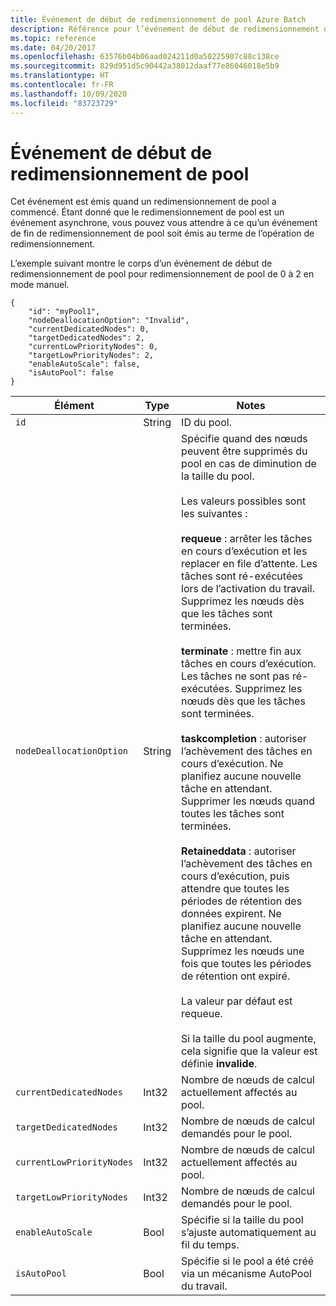 ```yaml
---
title: Événement de début de redimensionnement de pool Azure Batch
description: Référence pour l’événement de début de redimensionnement de pool Batch. L’exemple montre le corps d’un événement de début de redimensionnement de pool, pour un redimensionnement de pool de 0 à 2 en mode manuel.
ms.topic: reference
ms.date: 04/20/2017
ms.openlocfilehash: 63576b04b06aad024211d0a50225907c88c138ce
ms.sourcegitcommit: 829d951d5c90442a38012daaf77e86046018e5b9
ms.translationtype: HT
ms.contentlocale: fr-FR
ms.lasthandoff: 10/09/2020
ms.locfileid: "83723729"
---
```

# <a name="pool-resize-start-event"></a>Événement de début de redimensionnement de pool

 Cet événement est émis quand un redimensionnement de pool a commencé. Étant donné que le redimensionnement de pool est un événement asynchrone, vous pouvez vous attendre à ce qu’un événement de fin de redimensionnement de pool soit émis au terme de l’opération de redimensionnement.

 L’exemple suivant montre le corps d’un événement de début de redimensionnement de pool pour redimensionnement de pool de 0 à 2 en mode manuel.

```
{
    "id": "myPool1",
    "nodeDeallocationOption": "Invalid",
    "currentDedicatedNodes": 0,
    "targetDedicatedNodes": 2,
    "currentLowPriorityNodes": 0,
    "targetLowPriorityNodes": 2,
    "enableAutoScale": false,
    "isAutoPool": false
}
```

|Élément|Type|Notes|
|-------------|----------|-----------|
|`id`|String|ID du pool.|
|`nodeDeallocationOption`|String|Spécifie quand des nœuds peuvent être supprimés du pool en cas de diminution de la taille du pool.<br /><br /> Les valeurs possibles sont les suivantes :<br /><br /> **requeue** : arrêter les tâches en cours d’exécution et les replacer en file d’attente. Les tâches sont ré-exécutées lors de l’activation du travail. Supprimez les nœuds dès que les tâches sont terminées.<br /><br /> **terminate** : mettre fin aux tâches en cours d’exécution. Les tâches ne sont pas ré-exécutées. Supprimez les nœuds dès que les tâches sont terminées.<br /><br /> **taskcompletion** : autoriser l’achèvement des tâches en cours d’exécution. Ne planifiez aucune nouvelle tâche en attendant. Supprimer les nœuds quand toutes les tâches sont terminées.<br /><br /> **Retaineddata** : autoriser l’achèvement des tâches en cours d’exécution, puis attendre que toutes les périodes de rétention des données expirent. Ne planifiez aucune nouvelle tâche en attendant. Supprimez les nœuds une fois que toutes les périodes de rétention ont expiré.<br /><br /> La valeur par défaut est requeue.<br /><br /> Si la taille du pool augmente, cela signifie que la valeur est définie **invalide**.|
|`currentDedicatedNodes`|Int32|Nombre de nœuds de calcul actuellement affectés au pool.|
|`targetDedicatedNodes`|Int32|Nombre de nœuds de calcul demandés pour le pool.|
|`currentLowPriorityNodes`|Int32|Nombre de nœuds de calcul actuellement affectés au pool.|
|`targetLowPriorityNodes`|Int32|Nombre de nœuds de calcul demandés pour le pool.|
|`enableAutoScale`|Bool|Spécifie si la taille du pool s’ajuste automatiquement au fil du temps.|
|`isAutoPool`|Bool|Spécifie si le pool a été créé via un mécanisme AutoPool du travail.|
